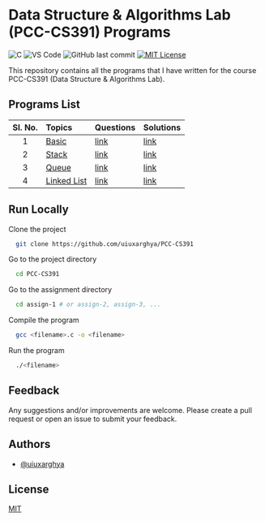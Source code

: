 # Data Structure & Algorithms Lab (PCC-CS391) Programs
![C](https://img.shields.io/badge/C-informational?style=flat&logo=C&logoColor=white&color=007396)
![VS Code](https://img.shields.io/badge/VS_Code-informational?style=flat&logo=visual-studio-code&logoColor=white&color=007ACC)
![GitHub last commit](https://img.shields.io/github/last-commit/uiuxarghya/PCC-CS391?label=Last%20Updated)
[![MIT License](https://img.shields.io/badge/License-MIT-green.svg)](https://choosealicense.com/licenses/mit/)

This repository contains all the programs that I have written for the course PCC-CS391 (Data Structure & Algorithms Lab).

## Programs List

| Sl. No. | Topics | Questions | Solutions |
| :-----: | :-------- | :------- | :------------------------- |
| 1 | [Basic](./assign-1/README.md) | [link](./assign-1/README.md#questions) | [link](./assign-1/README.md#solutions) |
| 2 | [Stack](./assign-2/README.md) | [link](./assign-2/README.md#questions) | [link](./assign-2/README.md#solutions) |
| 3 | [Queue](./assign-3/README.md) | [link](./assign-3/README.md#questions) | [link](./assign-3/README.md#solutions) |
| 4 | [Linked List](./assign-4/README.md) | [link](./assign4/README.md#questions) | [link](./assign-4/README.md#solutions) |

## Run Locally

Clone the project

```bash
  git clone https://github.com/uiuxarghya/PCC-CS391
```

Go to the project directory

```bash
  cd PCC-CS391
```

Go to the assignment directory

```bash
  cd assign-1 # or assign-2, assign-3, ...
```

Compile the program

```bash
  gcc <filename>.c -o <filename>
```

Run the program

```bash
  ./<filename>
```

## Feedback

Any suggestions and/or improvements are welcome. Please create a pull request or open an issue to submit your feedback.

## Authors

- [@uiuxarghya](https://www.github.com/uiuxarghya)

## License

[MIT](./LICENSE)
